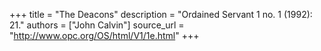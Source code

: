 +++
title = "The Deacons"
description = "Ordained Servant 1 no. 1 (1992): 21."
authors = ["John Calvin"]
source_url = "http://www.opc.org/OS/html/V1/1e.html"
+++
